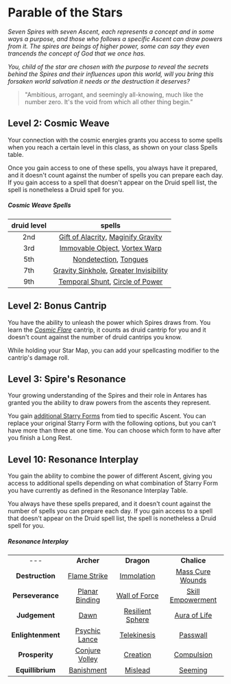 # Parable of the Stars

*Seven Spires with seven Ascent, each represents a concept and in some ways a purpose, and those who follows a specific Ascent can draw powers from it. The spires are beings of higher power, some can say they even trancends the concept of God that we once has.* 

*You, child of the star are chosen with the purpose to reveal the secrets behind the Spires and their influences upon this world, will you bring this forsaken world salvation it needs or the destruction it deserves?*

> "Ambitious, arrogant, and seemingly all-knowing, much like the number zero. It's the void from which all other thing begin.”

## Level 2: Cosmic Weave

Your connection with the cosmic energies grants you access to some spells when you reach a certain level in this class, as shown on your class Spells table.

Once you gain access to one of these spells, you always have it prepared, and it doesn't count against the number of spells you can prepare each day. If you gain access to a spell that doesn't appear on the Druid spell list, the spell is nonetheless a Druid spell for you.

##### Cosmic Weave Spells

| druid level | spells |
| :-: | :-: |
| 2nd | [Gift of Alacrity], [Maginify Gravity]  |
| 3rd | [Immovable Object], [Vortex Warp] |
| 5th | [Nondetection], [Tongues] |
| 7th | [Gravity Sinkhole], [Greater Invisibility] |
| 9th | [Temporal Shunt], [Circle of Power] |

[gift of alacrity]: ../../../spells/1st-level.md#gift-of-alacrity
[maginify gravity]: ../../../spells/1st-level.md#magnify-gravity

[immovable object]: ../../../spells/2nd-level.md#immovable-object
[vortex warp]: ../../../spells/2nd-level.md#vortex-warp

[nondetection]: ../../../spells/3rd-level.md#nondetection
[tongues]: ../../../spells/3rd-level.md#tongues

[gravity sinkhole]: ../../../spells/4th-level.md#gravity-sinkhole
[greater invisibility]: ../../../spells/4th-level.md#greater-invisibility

[temporal shunt]: ../../../spells/5th-level.md#temporal-shunt
[circle of power]: ../../../spells/5th-level.md#circle-of-power

## Level 2: Bonus Cantrip

You have the ability to unleash the power which Spires draws from. You learn the *[Cosmic Flare]* cantrip, it counts as druid cantrip for you and it doesn't count against the number of druid cantrips you know.

While holding your Star Map, you can add your spellcasting modifier to the cantrip's damage roll.

## Level 3: Spire's Resonance

Your growing understanding of the Spires and their role in Antares has granted you the ability to draw powers from the ascents they represent.

You gain [additional Starry Forms](starry-form.md) from tied to specific Ascent. You can replace your original Starry Form with the following options, but you can't have more than three at one time. You can choose which form to have after you finish a Long Rest.

[Cosmic Flare]: ../../../spells/cantrip.md#cosmic-flare

## Level 10: Resonance Interplay

You gain the ability to combine the power of different Ascent, giving you access to additional spells depending on what combination of Starry Form you have currently as defined in the Resonance Interplay Table.

You always have these spells prepared, and it doesn't count against the number of spells you can prepare each day. If you gain access to a spell that doesn't appear on the Druid spell list, the spell is nonetheless a Druid spell for you.

##### Resonance Interplay

|  |  |  |  |
|:---:|:---:|:---:|:---:|
| --- | **Archer** | **Dragon** | **Chalice** |
| **Destruction** | [Flame Strike](../../../spells/5th-level.md#flame-strike) | [Immolation](../../../spells/5th-level.md#immolation) | [Mass Cure Wounds](../../../spells/5th-level.md#mass-cure-wounds) |
| **Perseverance** | [Planar Binding](../../../spells/5th-level.md#planar-binding) | [Wall of Force](../../../spells/5th-level.md#wall-of-force) | [Skill Empowerment](../../../spells/5th-level.md#skill-empowerment) |
| **Judgement** | [Dawn](../../../spells/5th-level.md#dawn) | [Resilient Sphere](../../../spells/4th-level.md#otilukes-resilient-sphere) |[ Aura of Life](../../../spells/4th-level.md#aura-of-life) |
| **Enlightenment** | [Psychic Lance](../../../spells/5th-level.md#raulothims-psychic-lance) | [Telekinesis](../../../spells/5th-level.md#telekinesis) | [Passwall](../../../spells/5th-level.md#passwall) |
| **Prosperity** | [Conjure Volley](../../../spells/5th-level.md#conjure-volley) | [Creation](../../../spells/5th-level.md#creation) | [Compulsion](../../../spells/4th-level.md#compulsion) |
| **Equillibrium** | [Banishment](../../../spells/4th-level.md#banishment) | [Mislead](../../../spells/5th-level.md#mislead) | [Seeming](../../../spells/5th-level.md#seeming) |